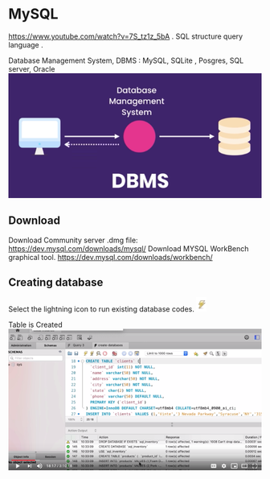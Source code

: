 # MySQL 
https://www.youtube.com/watch?v=7S_tz1z_5bA . 
SQL structure query language . 
  
Database Management System, DBMS  : MySQL, SQLite , Posgres, SQL server, Oracle
![images](https://github.com/KennySoh/Technical-Interview/blob/master/oop/mysql1.png)  
  
## Download
Download Community server .dmg file: https://dev.mysql.com/downloads/mysql/
Download MYSQL WorkBench graphical tool. https://dev.mysql.com/downloads/workbench/

## Creating database
Select the lightning icon to run existing database codes. ![images](https://github.com/KennySoh/Technical-Interview/blob/master/oop/mysql2.png)

Table is Created
![images](https://github.com/KennySoh/Technical-Interview/blob/master/oop/mysql3.png)
